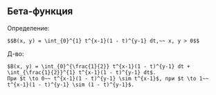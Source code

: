## Бета-функция
Определение:
```spoiler-markdown
$$B(x, y) = \int_{0}^{1} t^{x-1}(1 - t)^{y-1} dt,~~ x, y > 0$$
```

Д-во:
```spoiler-markdown
$B(x, y) = \int_{0}^{\frac{1}{2}} t^{x-1}(1 - t)^{y-1} dt + \int_{\frac{1}{2}}^{1} t^{x-1}(1 - t)^{y-1} dt$.
При $t \to 0~~ t^{x-1}(1 - t)^{y-1} \sim t^{x-1}$, при $t \to 1~~ t^{x-1}(1 - t)^{y-1} \sim (1 - t)^{y-1}$.
```
